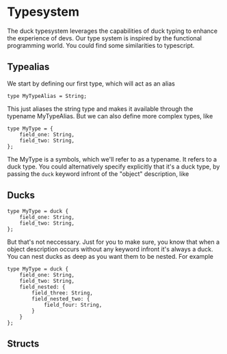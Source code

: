 # Typesystem
The duck typesystem leverages the capabilities of duck typing to enhance the experience of devs.
Our type system is inspired by the functional programming world. You could find some similarities to typescript.

## Typealias

We start by defining our first type, which will act as an alias

```duck
type MyTypeAlias = String;
```

This just aliases the string type and makes it available through the typename MyTypeAlias.
But we can also define more complex types, like

```duck
type MyType = {
    field_one: String,
    field_two: String,
};
```

The MyType is a symbols, which we'll refer to as a typename. It refers to a duck type. You could alternatively specify explicitly that it's a duck type, by passing the `duck` keyword infront of the "object" description, like

## Ducks

```duck
type MyType = duck {
    field_one: String,
    field_two: String,
};
```

But that's not neccessary. Just for you to make sure, you know that when a object description occurs without any keyword infront it's always a duck.
You can nest ducks as deep as you want them to be nested. For example

```duck
type MyType = duck {
    field_one: String,
    field_two: String,
    field_nested: {
        field_three: String,
        field_nested_two: {
            field_four: String,
        }
    }
};
```

## Structs
